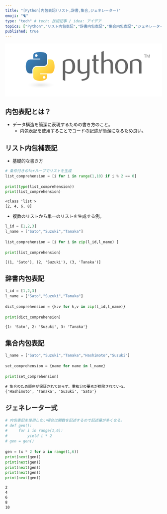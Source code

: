 ```yaml
---
title: "[Python]内包表記(リスト,辞書,集合,ジェネレーター)"
emoji: "🐈"
type: "tech" # tech: 技術記事 / idea: アイデア
topics: ["Python","リスト内包表記","辞書内包表記","集合内包表記","ジェネレーター式"]
published: true
---
```


![](/images/py_logo/python-logo-master-v3-TM.png)
## 内包表記とは？
- データ構造を簡潔に表現するための書き方のこと。
  - 内包表記を使用することでコードの記述が簡潔になるため良い。

## リスト内包補表記
- 基礎的な書き方
```py
# 条件付きのforループでリストを生成
list_comprehension = [i for i in range(1,10) if i % 2 == 0]

print(type(list_comprehension))
print(list_comprehension)
```

```shell:result
<class 'list'>
[2, 4, 6, 8]
```

- 複数のリストから単一のリストを生成する例。
```py
l_id = [1,2,3]
l_name = ["Sato","Suzuki","Tanaka"]

list_comprehension = [i for i in zip(l_id,l_name) ]

print(list_comprehension)
```

```shell:result
[(1, 'Sato'), (2, 'Suzuki'), (3, 'Tanaka')]
```

## 辞書内包表記
```py
l_id = [1,2,3]
l_name = ["Sato","Suzuki","Tanaka"]

dict_comprehension = {k:v for k,v in zip(l_id,l_name)}

print(dict_comprehension)
```

```shell:result
{1: 'Sato', 2: 'Suzuki', 3: 'Tanaka'}
```

## 集合内包表記
```py
l_name = ["Sato","Suzuki","Tanaka","Hashimoto","Suzuki"]

set_comprehension = {name for name in l_name}

print(set_comprehension)
```

```shell:result
# 集合のため順序が保証されておらず、重複分の要素が排除されている。
{'Hashimoto', 'Tanaka', 'Suzuki', 'Sato'}
```
## ジェネレーター式
```py
# 内包表記を使用しない場合は関数を記述するので記述量が多くなる。
# def gen():
#     for i in range(1,6):
#         yield i * 2
# gen = gen()

gen = (x * 2 for x in range(1,6))
print(next(gen))
print(next(gen))
print(next(gen))
print(next(gen))
print(next(gen))
```
```shell:result
2
4
6
8
10
```
